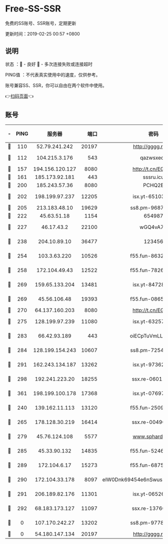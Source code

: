 # Free-SS-SSR

免费的SS账号、SSR账号，定期更新

更新时间：2019-02-25 00:57 +0800

## 说明

状态     ：🙂 - 良好 🙁 - 多次连接失败或连接超时

PING值   ：不代表真实使用中的速度，仅供参考。

账号兼容SS、SSR，你可以自由在两个软件中使用。

👉[扫码页面](https://liesauer.github.io/free-ss-ssr.github.io/)👈

## 账号

|-|PING|服务器|端口|密码|加密方式|区域|
|:----:|:----:|:-----:|-----:|:----:|:----:|:----:|
|🙂|110|52.79.241.242|20197|http://gggg.rocks|chacha20|KR|
|🙂|112|104.215.3.176|543|qazwsxedc|aes-256-gcm|JP|
|🙂|157|194.156.120.127|8080|http://t.cn/EGJIyrl|rc4-md5|RU|
|🙂|161|185.173.92.181|443|sssru.icu|rc4-md5|RU|
|🙂|200|185.243.57.36|8080|PCHQ2E|rc4-md5|US|
|🙂|202|198.199.97.237|12205|isx.yt-65103488|aes-256-cfb|US|
|🙂|205|213.183.48.10|19629|ss8.pm-96872218|rc4-md5|RU|
|🙂|222|45.63.51.18|1154|654987|chacha20|US|
|🙂|227|46.17.43.2|22100|wGQ4vA7D|aes-256-gcm|RU|
|🙂|238|204.10.89.10|36477|123456|aes-256-cfb|US|
|🙂|254|103.3.63.220|10526|f55.fun-86327074|aes-256-cfb|SG|
|🙂|258|172.104.49.43|12522|f55.fun-78268288|aes-256-cfb|SG|
|🙂|269|159.65.133.204|13481|isx.yt-84728144|aes-256-cfb|SG|
|🙂|269|45.56.106.48|19393|f55.fun-08658422|aes-256-cfb|US|
|🙂|270|64.137.160.203|8080|http://t.cn/EGJIyrl|rc4-md5|CA|
|🙂|275|128.199.97.239|11080|isx.yt-63257552|aes-256-cfb|SG|
|🙂|283|66.42.93.189|443|oiECpTuVmLLxk4Ts|aes-256-cfb|US|
|🙂|284|128.199.154.243|10607|ss8.pm-72548685|aes-256-cfb|SG|
|🙂|291|162.243.134.187|13262|isx.yt-97362728|aes-256-cfb|US|
|🙂|298|192.241.223.20|18255|ssx.re-06011697|aes-256-cfb|US|
|🙂|361|198.199.100.178|17368|isx.yt-07697807|aes-256-cfb|US|
|🙂|240|139.162.11.113|13120|f55.fun-25099082|aes-256-cfb|SG|
|🙂|265|178.128.30.219|16414|ssx.re-00490224|aes-256-cfb|SG|
|🙂|279|45.76.124.108|5577|www.sphard.com|aes-256-cfb|AU|
|🙂|285|45.33.90.132|14835|f55.fun-52469503|aes-256-cfb|US|
|🙂|289|172.104.6.17|15273|f55.fun-68758647|aes-256-cfb|US|
|🙂|290|172.104.33.178|8097|eIW0Dnk69454e6nSwuspv9DmS201tQ0D|aes-256-cfb|SG|
|🙂|291|206.189.82.176|11301|isx.yt-06526076|aes-256-cfb|SG|
|🙁|292|68.183.173.127|11097|ssx.re-13760087|aes-256-cfb|US|
|🙁|0|107.170.242.27|13202|ss8.pm-97786793|aes-256-cfb|US|
|🙁|0|54.180.147.134|20197|http://gggg.rocks|chacha20|KR|
